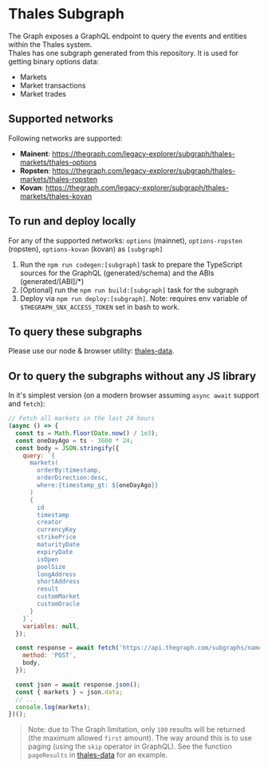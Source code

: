# Thales Subgraph

The Graph exposes a GraphQL endpoint to query the events and entities within the Thales system.  
Thales has one subgraph generated from this repository. It is used for getting binary options data:

- Markets
- Market transactions
- Market trades

## Supported networks

Following networks are supported:

- **Mainent**: https://thegraph.com/legacy-explorer/subgraph/thales-markets/thales-options
- **Ropsten**: https://thegraph.com/legacy-explorer/subgraph/thales-markets/thales-ropsten
- **Kovan**: https://thegraph.com/legacy-explorer/subgraph/thales-markets/thales-kovan

## To run and deploy locally

For any of the supported networks: `options` (mainnet), `options-ropsten` (ropsten), `options-kovan` (kovan) as `[subgraph]`

1. Run the `npm run codegen:[subgraph]` task to prepare the TypeScript sources for the GraphQL (generated/schema) and the ABIs (generated/[ABI]/\*)
2. [Optional] run the `npm run build:[subgraph]` task for the subgraph
3. Deploy via `npm run deploy:[subgraph]`. Note: requires env variable of `$THEGRAPH_SNX_ACCESS_TOKEN` set in bash to work.

## To query these subgraphs

Please use our node & browser utility: [thales-data](https://github.com/thales-markets/thales-data).

## Or to query the subgraphs without any JS library

In it's simplest version (on a modern browser assuming `async await` support and `fetch`):

```javascript
// Fetch all markets in the last 24 hours
(async () => {
  const ts = Math.floor(Date.now() / 1e3);
  const oneDayAgo = ts - 3600 * 24;
  const body = JSON.stringify({
    query: `{
      markets(
        orderBy:timestamp,
        orderDirection:desc,
        where:{timestamp_gt: ${oneDayAgo}}
      )
      {
        id
        timestamp
        creator
        currencyKey
        strikePrice
        maturityDate
        expiryDate
        isOpen
        poolSize
        longAddress
        shortAddress
        result
        customMarket
        customOracle
      }
    }`,
    variables: null,
  });

  const response = await fetch('https://api.thegraph.com/subgraphs/name/thales-markets/thales-options', {
    method: 'POST',
    body,
  });

  const json = await response.json();
  const { markets } = json.data;
  // ...
  console.log(markets);
})();
```

> Note: due to The Graph limitation, only `100` results will be returned (the maximum allowed `first` amount). The way around this is to use paging (using the `skip` operator in GraphQL). See the function `pageResults` in [thales-data](https://github.com/thales-markets/thales-data) for an example.

